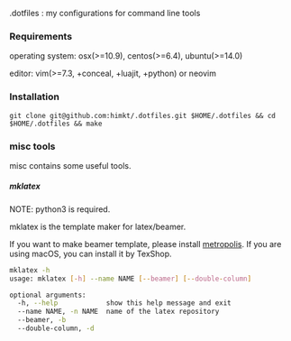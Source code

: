 
.dotfiles : my configurations for command line tools

### Requirements

operating system: osx(>=10.9), centos(>=6.4), ubuntu(>=14.0)

editor: vim(>=7.3, +conceal, +luajit, +python) or neovim

### Installation

```
git clone git@github.com:himkt/.dotfiles.git $HOME/.dotfiles && cd $HOME/.dotfiles && make
```


### misc tools

misc contains some useful tools.


##### mklatex

NOTE: python3 is required.

mklatex is the template maker for latex/beamer.

If you want to make beamer template, please install [metropolis](https://github.com/matze/mtheme).
If you are using macOS, you can install it by TexShop.

```sh
mklatex -h                                                                                                                                                12/9/17|2:54:24  ± [ ● ][master]
usage: mklatex [-h] --name NAME [--beamer] [--double-column]

optional arguments:
  -h, --help            show this help message and exit
  --name NAME, -n NAME  name of the latex repository
  --beamer, -b
  --double-column, -d
```
